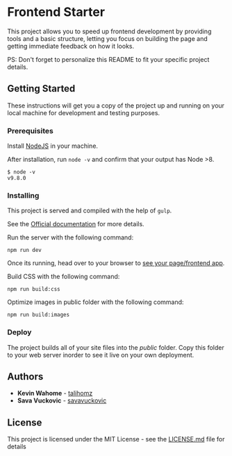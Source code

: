 # Frontend Starter

This project allows you to speed up frontend development by providing tools and a basic structure, letting you focus on building the page and getting immediate feedback on how it looks.

PS: Don't forget to personalize this README to fit your specific project details.

## Getting Started

These instructions will get you a copy of the project up and running on your local machine for development and testing purposes. 


### Prerequisites

Install [NodeJS](https://nodejs.org/en/download/) in your machine.

After installation, run `node -v` and confirm that your output has Node >8.
```
$ node -v
v9.8.0
```

### Installing

This project is served and compiled with the help of `gulp`. 

See the [Official documentation](https://gulpjs.com/) for more details.

Run the server with the following command:

```
npm run dev
```

Once its running, head over to your browser to [see your page/frontend app](http://localhost:3000/).

Build CSS with the following command: 
```
npm run build:css
```

Optimize images in public folder with the following command: 
```
npm run build:images
```

### Deploy

The project builds all of your site files into the *public* folder. Copy this folder to your web server inorder to see it live on your own deployment.

## Authors

* **Kevin Wahome** - [talihomz](https://github.com/talihomz)
* **Sava Vuckovic** - [savavuckovic](https://github.com/savavuckovic)

## License

This project is licensed under the MIT License - see the [LICENSE.md](LICENSE.md) file for details
